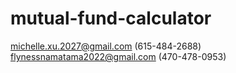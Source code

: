 # mutual-fund-calculator
michelle.xu.2027@gmail.com (615-484-2688)
flynessnamatama2022@gmail.com (470-478-0953)
